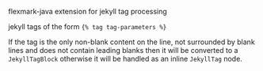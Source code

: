 flexmark-java extension for jekyll tag processing

jekyll tags of the form `{% tag tag-parameters %}`

If the tag is the only non-blank content on the line, not surrounded by blank lines and does not
contain leading blanks then it will be converted to a `JekyllTagBlock` otherwise it will be
handled as an inline `JekyllTag` node.

